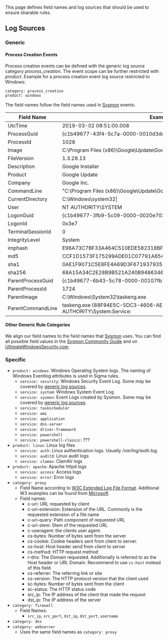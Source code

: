 This page defines field names and log sources that should be used to ensure sharable rules.

## Log Sources

### Generic

#### Process Creation Events

Process creation events can be defined with the generic log source category *process_creation*. The event scope can be further restricted with *product*. Example for a process creation event log source restricted to Windows:

```
category: process_creation
product: windows
```

The field names follow the field names used in [Sysmon](https://docs.microsoft.com/en-us/sysinternals/downloads/sysmon) events:

|Field Name|Example Value|Comment|
|-------|---|---|
|UtcTime|2019-03-02 08:51:00.008|(useless)|
|ProcessGuid|{c1b49677-43f4-5c7a-0000-0010d3dd8044}|(useless)|
|ProcessId|1028|   |
|Image|C:\Program Files (x86)\Google\Update\GoogleUpdate.exe|   |
|FileVersion|1.3.28.13|   |
|Description|Google Installer|   |
|Product|Google Update|   |
|Company|Google Inc.|   |
|CommandLine|"C:\Program Files (x86)\Google\Update\GoogleUpdate.exe" /ua /installsource scheduler|   |
|CurrentDirectory|C:\Windows\system32\|   |
|User|NT AUTHORITY\SYSTEM|   |
|LogonGuid|{c1b49677-3fb9-5c09-0000-0020e7030000}|(useless)|
|LogonId|0x3e7|   |
|TerminalSessionId|0|   |
|IntegrityLevel|System|   |
|imphash|E96A73C7BF33A464C510EDE582318BF2|   |
|md5|CCF1D1573F175299ADE01C07791A6541|   |
|sha1|0AE1F9071C5E8FE4A69D3F671937935D242D8A6C|   |
|sha256|68A15A34C2E28B9B521A240B948634617D72AD619E3950BC6DC769E60A0C3CF2|   |
|ParentProcessGuid|{c1b49677-6b43-5c78-0000-00107fb77544}|(useless)|
|ParentProcessId|1724|   |
|ParentImage|C:\Windows\System32\taskeng.exe|   |
|ParentCommandLine|taskeng.exe {88F94E5C-5DC3-4606-AEFA-BDCA976D6113} S-1-5-18:NT AUTHORITY\System:Service:|   |

#### Other Generic Rule Categories

We align our field names to the field names that [Sysmon](https://docs.microsoft.com/en-us/sysinternals/downloads/sysmon) uses.
You can find all possible field values in the [Sysmon Community Guide](https://github.com/trustedsec/SysmonCommunityGuide/blob/master/Sysmon.md) and on [UltimateWindowsSecurity.com](https://www.ultimatewindowssecurity.com/securitylog/encyclopedia/default.aspx). 

### Specific

* `product: windows`: Windows Operating System logs. The naming of Windows Eventlog attributes is used in Sigma rules.
  * `service: security`: Windows Security Event Log. Some may be covered by [generic log sources](#generic).
  * `service: system`: Windows System Event Log
  * `service: sysmon`: Event Logs created by Sysmon. Some may be covered by [generic log sources](#generic).
  * `service: taskscheduler`
  * `service: wmi`
  * `service: application`
  * `service: dns-server`
  * `service: driver-framework`
  * `service: powershell`
  * `service: powershell-classic`: ???
* `product: linux`: Linux log files
  * `service: auth`: Linux authentication logs. Usually */var/log/auth.log*.
  * `service: auditd`: Linux audit logs
  * `service: clamav`: ClamAV logs
* `product: apache`: Apache httpd logs
  * `service: access`: Access logs
  * `service: error`: Error logs
* `category: proxy`
  * Field Name according to [W3C Extended Log File Format](https://www.w3.org/TR/WD-logfile.html). Additional W3 examples can be found from [Microsoft](https://docs.microsoft.com/en-us/windows/win32/http/w3c-logging). 
  * Field names:
    * c-uri: URL requested by client
    * c-uri-extension: Extension of the URL. Commonly is the requested extension of a file name
    * c-uri-query: Path component of requested URL
    * c-uri-stem: Stem of the requested URL
    * c-useragent: the clients user agent.
    * cs-bytes: Number of bytes sent from the server
    * cs-cookie: Cookie headers sent from client to server.
    * cs-host: Host header send from client to server
    * cs-method: HTTP request method
    * r-dns: The Domain requested. Additionally is referred to as the Host header or URL Domain. Recommend to use `cs-host` instead of this field
    * cs-referrer: The referring link or site
    * cs-version: The HTTP protocol version that the client used
    * sc-bytes: Number of bytes sent from the client
    * sc-status: The HTTP status code
    * src_ip: The IP address of the client that made the request
    * dst_ip: The IP address of the server
* `category: firewall`
  * Field Names:
    * `src_ip`, `src_port`, `dst_ip`, `dst_port`, `username`
* `category: dns`
* `category: webserver`
  * Uses the same field names as `category: proxy`